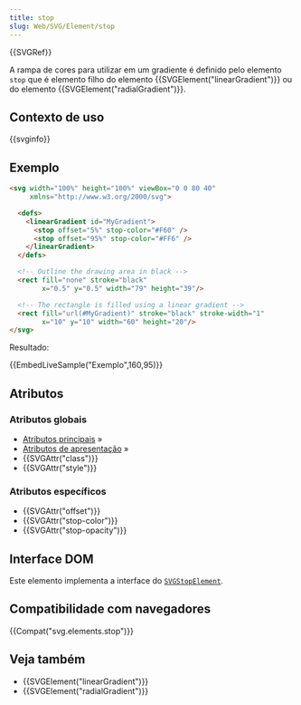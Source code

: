 ```yaml
---
title: stop
slug: Web/SVG/Element/stop
---
```


{{SVGRef}}

A rampa de cores para utilizar em um gradiente é definido pelo elemento `stop` que é elemento filho do elemento {{SVGElement("linearGradient")}} ou do elemento {{SVGElement("radialGradient")}}.

## Contexto de uso

{{svginfo}}

## Exemplo

```html
<svg width="100%" height="100%" viewBox="0 0 80 40"
     xmlns="http://www.w3.org/2000/svg">

  <defs>
    <linearGradient id="MyGradient">
      <stop offset="5%" stop-color="#F60" />
      <stop offset="95%" stop-color="#FF6" />
    </linearGradient>
  </defs>

  <!-- Outline the drawing area in black -->
  <rect fill="none" stroke="black"
        x="0.5" y="0.5" width="79" height="39"/>

  <!-- The rectangle is filled using a linear gradient -->
  <rect fill="url(#MyGradient)" stroke="black" stroke-width="1"
        x="10" y="10" width="60" height="20"/>
</svg>
```

Resultado:

{{EmbedLiveSample("Exemplo",160,95)}}

## Atributos

### Atributos globais

- [Atributos principais](/pt-BR/docs/Web/SVG/Attribute#Core) »
- [Atributos de apresentação](/pt-BR/docs/Web/SVG/Attribute#Presentation) »
- {{SVGAttr("class")}}
- {{SVGAttr("style")}}

### Atributos específicos

- {{SVGAttr("offset")}}
- {{SVGAttr("stop-color")}}
- {{SVGAttr("stop-opacity")}}

## Interface DOM

Este elemento implementa a interface do [`SVGStopElement`](/pt-BR/docs/Web/API/SVGStopElement).

## Compatibilidade com navegadores

{{Compat("svg.elements.stop")}}

## Veja também

- {{SVGElement("linearGradient")}}
- {{SVGElement("radialGradient")}}
